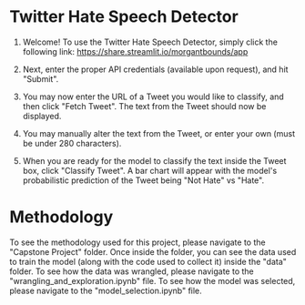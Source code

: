 # Twitter Hate Speech Detector

1. Welcome! To use the Twitter Hate Speech Detector, simply click the following link:
https://share.streamlit.io/morgantbounds/app

2. Next, enter the proper API credentials (available upon request), and hit "Submit". 

3. You may now enter the URL of a Tweet you would like to classify, and then click "Fetch Tweet". The text from the Tweet should now be displayed. 

4. You may manually alter the text from the Tweet, or enter your own (must be under 280 characters). 

5. When you are ready for the model to classify the text inside the Tweet box, click "Classify Tweet". A bar chart will appear with the model's probabilistic prediction of the Tweet being "Not Hate" vs "Hate". 

# Methodology

To see the methodology used for this project, please navigate to the "Capstone Project" folder. Once inside the folder, you can see the data used to train the model (along with the code used to collect it) inside the "data" folder. To see how the data was wrangled, please navigate to the "wrangling_and_exploration.ipynb" file. To see how the model was selected, please navigate to the "model_selection.ipynb" file. 
